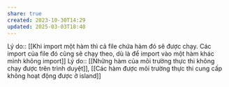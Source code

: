 ```yaml
---
share: true
created: 2023-10-30T14:29
updated: 2025-03-03T18:48
---
```

Lý do:: [[Khi import một hàm thì cả file chứa hàm đó sẽ được chạy. Các import của file đó cũng sẽ chạy theo, dù là để import vào một hàm khác mình không import]]
Lý do:: [[Những hàm của môi trường thực thi không chạy được trên trình duyệt]], [[Các hàm được môi trường thực thi cung cấp không hoạt động được ở island]] 
